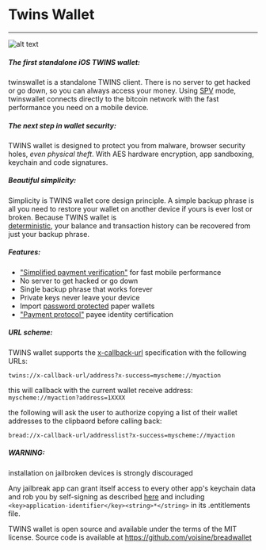 # Twins Wallet
----------------------------------
![alt text](https://github.com/TWINS-Project/TWINS-Android/blob/master/banner/Feature%20Image.jpg)


##### The first standalone iOS TWINS wallet:

twinswallet is a standalone TWINS client. There is no server to get hacked or go down, so you can always access
your money. Using
[SPV](https://en.bitcoin.it/wiki/Thin_Client_Security#Header-Only_Clients)
mode, twinswallet connects directly to the bitcoin network with the fast
performance you need on a mobile device.

##### The next step in wallet security:

TWINS wallet is designed to protect you from malware, browser security holes,
*even physical theft*. With AES hardware encryption, app sandboxing, keychain
and code signatures.

##### Beautiful simplicity:

Simplicity is TWINS wallet core design principle. A simple backup phrase is
all you need to restore your wallet on another device if yours is ever lost or
broken.  Because TWINS wallet is  
[deterministic](https://github.com/bitcoin/bips/blob/master/bip-0032.mediawiki),
your balance and transaction history can be recovered from just your backup
phrase.


##### Features:

- ["Simplified payment verification"](https://github.com/bitcoin/bips/blob/master/bip-0037.mediawiki) for fast mobile performance
- No server to get hacked or go down
- Single backup phrase that works forever
- Private keys never leave your device
- Import [password protected](https://github.com/bitcoin/bips/blob/master/bip-0038.mediawiki) paper wallets
- ["Payment protocol"](https://github.com/bitcoin/bips/blob/master/bip-0070.mediawiki) payee identity certification

##### URL scheme:

TWINS wallet supports the [x-callback-url](http://x-callback-url.com)
specification with the following URLs:

```
twins://x-callback-url/address?x-success=myscheme://myaction
```

this will callback with the current wallet receive address: `myscheme://myaction?address=1XXXX`

the following will ask the user to authorize copying a list of their wallet
addresses to the clipbaord before calling back:

```
bread://x-callback-url/addresslist?x-success=myscheme://myaction
```

##### WARNING:

installation on jailbroken devices is strongly discouraged

Any jailbreak app can grant itself access to every other app's keychain data
and rob you by self-signing as described [here](http://www.saurik.com/id/8)
and including `<key>application-identifier</key><string>*</string>` in its
.entitlements file.

TWINS wallet is open source and available under the terms of the MIT license.
Source code is available at https://github.com/voisine/breadwallet
